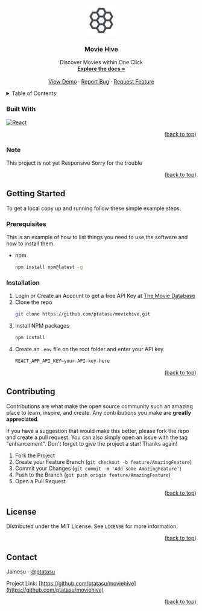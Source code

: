 <!-- Improved compatibility of back to top link: See: https://github.com/othneildrew/Best-README-Template/pull/73 -->
<a name="readme-top"></a>
<!--
*** Thanks for checking out the Best-README-Template. If you have a suggestion
*** that would make this better, please fork the repo and create a pull request
*** or simply open an issue with the tag "enhancement".
*** Don't forget to give the project a star!
*** Thanks again! Now go create something AMAZING! :D
-->



<!-- PROJECT SHIELDS -->
<!--
*** I'm using markdown "reference style" links for readability.
*** Reference links are enclosed in brackets [ ] instead of parentheses ( ).
*** See the bottom of this document for the declaration of the reference variables
*** for contributors-url, forks-url, etc. This is an optional, concise syntax you may use.
*** https://www.markdownguide.org/basic-syntax/#reference-style-links
-->
<!-- [![Contributors][contributors-shield]][contributors-url]
[![Forks][forks-shield]][forks-url]
[![Stargazers][stars-shield]][stars-url]
[![Issues][issues-shield]][issues-url]
[![MIT License][license-shield]][license-url]
[![LinkedIn][linkedin-shield]][linkedin-url] -->



<!-- PROJECT LOGO -->
<br />
<div align="center">
  <a href="https://github.com/ptatasu/moviehive">
    <img src="src/img/hive.svg" alt="Logo" width="80" height="80">
  </a>

<h3 align="center">Movie Hive</h3>

  <p align="center">
    Discover Movies within One Click
    <br />
    <a href="https://github.com/ptatasu/moviehive"><strong>Explore the docs »</strong></a>
    <br />
    <br />
    <a href="https://github.com/ptatasu/moviehive">View Demo</a>
    ·
    <a href="https://github.com/ptatasu/moviehive/issues">Report Bug</a>
    ·
    <a href="https://github.com/ptatasu/moviehive/issues">Request Feature</a>
  </p>
</div>



<!-- TABLE OF CONTENTS -->
<details>
  <summary>Table of Contents</summary>
  <ol>
    <li>
      <a href="#about-the-project">About The Project</a>
      <ul>
        <li><a href="#built-with">Built With</a></li>
        <li><a href="#note">Note</a></li>
      </ul>
    </li>
    <li>
      <a href="#getting-started">Getting Started</a>
      <ul>
        <li><a href="#prerequisites">Prerequisites</a></li>
        <li><a href="#installation">Installation</a></li>
      </ul>
    </li>
    <li><a href="#contributing">Contributing</a></li>
    <li><a href="#license">License</a></li>
    <li><a href="#contact">Contact</a></li>
  </ol>
</details>



<!-- ABOUT THE PROJECT -->
<!-- ## About The Project

[![Product Name Screen Shot][product-screenshot]](https://example.com)

Here's a blank template to get started: To avoid retyping too much info. Do a search and replace with your text editor for the following: `ptatasu`, `moviehive`, `ptatasu`, `linkedin_username`, `email_client`, `email`, `Movie Hive`, `Discover Movies within one CLick `

<p align="right">(<a href="#readme-top">back to top</a>)</p> -->



### Built With

[![React][React.js]][React-url]

<p align="right">(<a href="#readme-top">back to top</a>)</p>

### Note

This project is not yet Responsive Sorry for the trouble

<p align="right">(<a href="#readme-top">back to top</a>)</p>


<!-- GETTING STARTED -->
## Getting Started

<!-- This is an example of how you may give instructions on setting up your project locally. -->
To get a local copy up and running follow these simple example steps.

### Prerequisites

This is an example of how to list things you need to use the software and how to install them.
* npm
  ```sh
  npm install npm@latest -g
  ```

### Installation

1. Login or Create an Account to get a free API Key at [The Movie Database](https://www.themoviedb.org/login)
2. Clone the repo
   ```sh
   git clone https://github.com/ptatasu/moviehive.git
   ```
3. Install NPM packages
   ```sh
   npm install
   ```
4. Create an `.env` file on the root folder and enter your API key
   ```js
   REACT_APP_API_KEY=your-API-key-here
   ```

<p align="right">(<a href="#readme-top">back to top</a>)</p>



<!-- USAGE EXAMPLES -->
<!-- ## Usage

Use this space to show useful examples of how a project can be used. Additional screenshots, code examples and demos work well in this space. You may also link to more resources.

_For more examples, please refer to the [Documentation](https://example.com)_

<p align="right">(<a href="#readme-top">back to top</a>)</p> -->



<!-- ROADMAP -->
<!-- ## Roadmap

- [ ] Feature 1
- [ ] Feature 2
- [ ] Feature 3
    - [ ] Nested Feature

See the [open issues](https://github.com/ptatasu/moviehive/issues) for a full list of proposed features (and known issues).

<p align="right">(<a href="#readme-top">back to top</a>)</p> -->



<!-- CONTRIBUTING -->
## Contributing

Contributions are what make the open source community such an amazing place to learn, inspire, and create. Any contributions you make are **greatly appreciated**.

If you have a suggestion that would make this better, please fork the repo and create a pull request. You can also simply open an issue with the tag "enhancement".
Don't forget to give the project a star! Thanks again!

1. Fork the Project
2. Create your Feature Branch (`git checkout -b feature/AmazingFeature`)
3. Commit your Changes (`git commit -m 'Add some AmazingFeature'`)
4. Push to the Branch (`git push origin feature/AmazingFeature`)
5. Open a Pull Request

<p align="right">(<a href="#readme-top">back to top</a>)</p>



<!-- LICENSE -->
## License

Distributed under the MIT License. See `LICENSE` for more information.

<p align="right">(<a href="#readme-top">back to top</a>)</p>



<!-- CONTACT -->
## Contact

Jamesu - [@ptatasu](https://twitter.com/ptatasu)

Project Link: [https://github.com/ptatasu/moviehive](https://github.com/ptatasu/moviehive)

<p align="right">(<a href="#readme-top">back to top</a>)</p>



<!-- ACKNOWLEDGMENTS -->
<!-- ## Acknowledgments

* []()
* []()
* []()

<p align="right">(<a href="#readme-top">back to top</a>)</p> -->



<!-- MARKDOWN LINKS & IMAGES -->
<!-- https://www.markdownguide.org/basic-syntax/#reference-style-links -->
[contributors-shield]: https://img.shields.io/github/contributors/ptatasu/moviehive.svg?style=for-the-badge
[contributors-url]: https://github.com/ptatasu/moviehive/graphs/contributors
[forks-shield]: https://img.shields.io/github/forks/ptatasu/moviehive.svg?style=for-the-badge
[forks-url]: https://github.com/ptatasu/moviehive/network/members
[stars-shield]: https://img.shields.io/github/stars/ptatasu/moviehive.svg?style=for-the-badge
[stars-url]: https://github.com/ptatasu/moviehive/stargazers
[issues-shield]: https://img.shields.io/github/issues/ptatasu/moviehive.svg?style=for-the-badge
[issues-url]: https://github.com/ptatasu/moviehive/issues
[license-shield]: https://img.shields.io/github/license/ptatasu/moviehive.svg?style=for-the-badge
[license-url]: https://github.com/ptatasu/moviehive/blob/master/LICENSE.txt
[linkedin-shield]: https://img.shields.io/badge/-LinkedIn-black.svg?style=for-the-badge&logo=linkedin&colorB=555
[linkedin-url]: https://linkedin.com/in/linkedin_username
[product-screenshot]: images/screenshot.png
[Next.js]: https://img.shields.io/badge/next.js-000000?style=for-the-badge&logo=nextdotjs&logoColor=white
[Next-url]: https://nextjs.org/
[React.js]: https://img.shields.io/badge/React-20232A?style=for-the-badge&logo=react&logoColor=61DAFB
[React-url]: https://reactjs.org/
[Vue.js]: https://img.shields.io/badge/Vue.js-35495E?style=for-the-badge&logo=vuedotjs&logoColor=4FC08D
[Vue-url]: https://vuejs.org/
[Angular.io]: https://img.shields.io/badge/Angular-DD0031?style=for-the-badge&logo=angular&logoColor=white
[Angular-url]: https://angular.io/
[Svelte.dev]: https://img.shields.io/badge/Svelte-4A4A55?style=for-the-badge&logo=svelte&logoColor=FF3E00
[Svelte-url]: https://svelte.dev/
[Laravel.com]: https://img.shields.io/badge/Laravel-FF2D20?style=for-the-badge&logo=laravel&logoColor=white
[Laravel-url]: https://laravel.com
[Bootstrap.com]: https://img.shields.io/badge/Bootstrap-563D7C?style=for-the-badge&logo=bootstrap&logoColor=white
[Bootstrap-url]: https://getbootstrap.com
[JQuery.com]: https://img.shields.io/badge/jQuery-0769AD?style=for-the-badge&logo=jquery&logoColor=white
[JQuery-url]: https://jquery.com 
